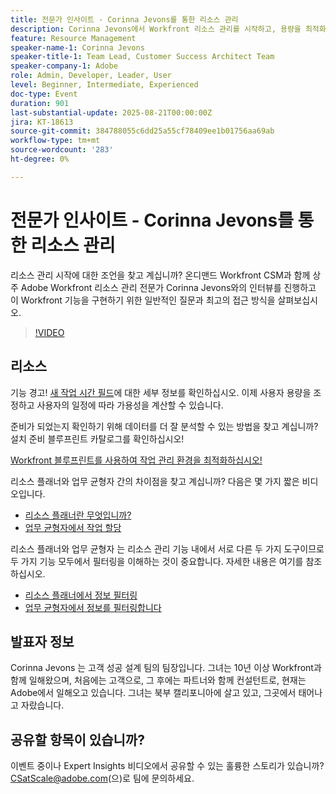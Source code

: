 ```yaml
---
title: 전문가 인사이트 - Corinna Jevons를 통한 리소스 관리
description: Corinna Jevons에서 Workfront 리소스 관리를 시작하고, 용량을 최적화하고, 워크로드를 효과적으로 밸런싱하는 방법을 알아보십시오.
feature: Resource Management
speaker-name-1: Corinna Jevons
speaker-title-1: Team Lead, Customer Success Architect Team
speaker-company-1: Adobe
role: Admin, Developer, Leader, User
level: Beginner, Intermediate, Experienced
doc-type: Event
duration: 901
last-substantial-update: 2025-08-21T00:00:00Z
jira: KT-18613
source-git-commit: 384788055c6dd25a55cf78409ee1b01756aa69ab
workflow-type: tm+mt
source-wordcount: '283'
ht-degree: 0%

---
```



# 전문가 인사이트 - Corinna Jevons를 통한 리소스 관리

리소스 관리 시작에 대한 조언을 찾고 계십니까? 온디맨드 Workfront CSM과 함께 상주 Adobe Workfront 리소스 관리 전문가 Corinna Jevons와의 인터뷰를 진행하고 이 Workfront 기능을 구현하기 위한 일반적인 질문과 최고의 접근 방식을 살펴보십시오.

>[!VIDEO](https://video.tv.adobe.com/v/3469910/?learn=on&enablevpops&captions=kor)

## 리소스

기능 경고!  [새 작업 시간 필드](https://experienceleaguecommunities.adobe.com/t5/workfront-discussions/the-new-work-time-field-now-you-can-adjust-user-capacity-and/m-p/582855?profile.language=ko#M519)에 대한 세부 정보를 확인하십시오. 이제 사용자 용량을 조정하고 사용자의 일정에 따라 가용성을 계산할 수 있습니다.

준비가 되었는지 확인하기 위해 데이터를 더 잘 분석할 수 있는 방법을 찾고 계십니까? 설치 준비 블루프린트 카탈로그를 확인하십시오!

[Workfront 블루프린트를 사용하여 작업 관리 환경을 최적화하십시오!](https://experienceleaguecommunities.adobe.com/t5/workfront-blogs/use-workfront-blueprints-to-optimize-your-work-management/ba-p/547147?profile.language=ko)

리소스 플래너와 업무 균형자 간의 차이점을 찾고 계십니까? 다음은 몇 가지 짧은 비디오입니다.

* [리소스 플래너란 무엇입니까?](https://experienceleague.adobe.com/docs/workfront-learn/tutorials-workfront/manage-resources/resource-planning/what-is-the-resource-planner.html?lang=ko)
* [업무 균형자에서 작업 할당](https://experienceleague.adobe.com/docs/workfront-learn/tutorials-workfront/manage-resources/workload-balancer/assign-work-in-the-workload-balancer.html?lang=ko)

리소스 플래너와 업무 균형자 는 리소스 관리 기능 내에서 서로 다른 두 가지 도구이므로 두 가지 기능 모두에서 필터링을 이해하는 것이 중요합니다. 자세한 내용은 여기를 참조하십시오.

* [리소스 플래너에서 정보 필터링](https://experienceleague.adobe.com/docs/workfront/using/manage-resources/resource-planning-in-adobe-workfront/filter-resource-planner.html?lang=ko)
* [업무 균형자에서 정보를 필터링합니다](https://experienceleague.adobe.com/docs/workfront/using/manage-resources/the-workload-balancer/filter-information-workload-balancer.html?lang=ko)

## 발표자 정보

Corinna Jevons 는 고객 성공 설계 팀의 팀장입니다.  그녀는 10년 이상 Workfront과 함께 일해왔으며, 처음에는 고객으로, 그 후에는 파트너와 함께 컨설턴트로, 현재는 Adobe에서 일해오고 있습니다.  그녀는 북부 캘리포니아에 살고 있고, 그곳에서 태어나고 자랐습니다.

## 공유할 항목이 있습니까?

이벤트 중이나 Expert Insights 비디오에서 공유할 수 있는 훌륭한 스토리가 있습니까? [CSatScale@adobe.com](mailto:CSatScale@adobe.com)(으)로 팀에 문의하세요.